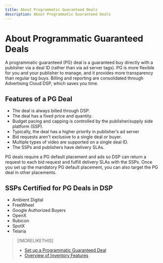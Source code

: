 ```yaml
---
title: About Programmatic Guaranteed Deals
description: About Programmatic Guaranteed Deals
---
```


# About Programmatic Guaranteed Deals

A programmatic guaranteed (PG) deal is a guaranteed buy directly with a publisher via a deal ID (rather than via ad server tags). PG is more flexible for you and your publisher to manage, and it provides more transparency than regular tag buys. Billing and reporting are consolidated through Advertising Cloud DSP, which saves you time.

## Features of a PG Deal

* The deal is always billed through DSP.
* The deal has a fixed price and quantity.
* Budget pacing and capping is controlled by the publisher/supply side platform (SSP).
* Typically, the deal has a higher priority in publisher’s ad server
* Bid requests aren't exclusive to a single deal or buyer.
* Multiple types of video are supported on a single deal ID.
* The SSPs and publishers have delivery SLAs.

PG deals require a PG default placement and ads so DSP can return a request to each bid request and fulfill delivery SLAs with the SSPs. Once you set up the mandatory PG default placement, you can also target the PG deal in other placements.

## SSPs Certified for PG Deals in DSP

* Ambient Digital
* FreeWheel
* Google Authorized Buyers
* OpenX
* Rubicon
* SpotX
* Telaria

>[!MORELIKETHIS]
>
>* [Set up a Programmatic Guaranteed Deal](programmatic-guaranteed-setup.md)
>* [Overview of Inventory Features](inventory-overview.md)

